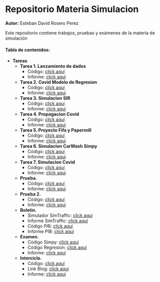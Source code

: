 # Repositorio Materia Simulacion
<strong>Autor:</strong> Esteban David Rosero Perez

Este repositorio contiene trabajos, pruebas y exámenes de la materia de simulación



#### Tabla de contenidos:

<ul>
  <li>
    <strong >Tareas</strong>
    <ul>
      <li>
        <strong>Tarea 1. Lanzamiento de dados </strong>
        <ul>
          <li>Código:  <a href = "https://github.com/EstebanRP98/simulacion_esteban_rosero/blob/main/Tarea%20Dados/dados.py">click aquí</a> </li>
           <li>Informe: <a href = "https://github.com/EstebanRP98/simulacion_esteban_rosero/blob/main/Tarea%20Dados/Practica%20Dados.pdf">click aquí</a> </li> 
        </ul>
      </li>
      <li>
        <strong>Tarea 2. Covid Modelo de Regresion </strong>
        <ul>
          <li>Código:  <a href = "https://github.com/EstebanRP98/simulacion_esteban_rosero/blob/main/CovidRegresion/Covid.ipynb">click aquí</a> </li>
           <li>Informe: <a href = "https://github.com/EstebanRP98/simulacion_esteban_rosero/blob/main/CovidRegresion/Covid.pdf">click aquí</a> </li> 
        </ul>
      </li>
      <li>
        <strong>Tarea 3. Simulacion SIR </strong>
        <ul>
          <li>Código:  <a href = "https://github.com/EstebanRP98/simulacion_esteban_rosero/blob/main/Simulacion%20SIR/SImulacionSIP.ipynb">click aquí</a> </li>
           <li>Informe: <a href = "https://github.com/EstebanRP98/simulacion_esteban_rosero/blob/main/Simulacion%20SIR/SImulacionSIP.pdf">click aquí</a> </li> 
        </ul>
      </li>
      <li>
        <strong>Tarea 4. Propagacion Covid </strong>
        <ul>
          <li>Código:  <a href = "https://github.com/EstebanRP98/simulacion_esteban_rosero/blob/main/Propagacion/Untitled.ipynb">click aquí</a> </li>
           <li>Informe: <a href = "https://github.com/EstebanRP98/simulacion_esteban_rosero/blob/main/Propagacion/Informe%20Propagacion%20Covid.pdf">click aquí</a> </li> 
        </ul>
      </li>
      <li>
        <strong>Tarea 5. Proyecto Fifa y Papermill </strong>
        <ul>
          <li>Código:  <a href = "https://github.com/EstebanRP98/simulacion_esteban_rosero/blob/main/fifa/ejemplo/Untitled.ipynb">click aquí</a> </li>
           <li>Informe: <a href = "https://github.com/EstebanRP98/simulacion_esteban_rosero/blob/main/fifa/informe.pdf">click aquí</a> </li> 
        </ul>
      </li>
      <li>
        <strong>Tarea 6. Simulacion CarWash Simpy </strong>
        <ul>
          <li>Código:  <a href = "https://github.com/EstebanRP98/simulacion_esteban_rosero/blob/main/SimulacionCarwash/main.py">click aquí</a> </li>
           <li>Informe: <a href = "https://github.com/EstebanRP98/simulacion_esteban_rosero/blob/main/SimulacionCarwash/informe.pdf">click aquí</a> </li> 
        </ul>
      </li>
      <li>
        <strong>Tarea 7. Simulacion Covid </strong>
        <ul>
          <li>Código:  <a href = "https://github.com/EstebanRP98/simulacion_esteban_rosero/blob/main/covidSimulacion/Simpy.ipynb">click aquí</a> </li>
           <li>Informe: <a href = "https://github.com/EstebanRP98/simulacion_esteban_rosero/blob/main/covidSimulacion/Simpy.pdf">click aquí</a> </li> 
        </ul>
      </li>
      <li>
        <strong>Prueba.</strong>
        <ul>
          <li>Código:  <a href = "https://github.com/EstebanRP98/simulacion_esteban_rosero/blob/main/prueba/out/output.ipynb">click aquí</a> </li>
           <li>Informe: <a href = "https://github.com/EstebanRP98/simulacion_esteban_rosero/blob/main/prueba/informe.pdf">click aquí</a> </li> 
        </ul>
      </li>
      <li>
        <strong>Prueba 2.</strong>
        <ul>
          <li>Código:  <a href = "https://github.com/EstebanRP98/simulacion_esteban_rosero/blob/main/Prueba2/Simpy.ipynb">click aquí</a> </li>
           <li>Informe: <a href = "https://github.com/EstebanRP98/simulacion_esteban_rosero/blob/main/Prueba2/Simpy.pdf">click aquí</a> </li> 
        </ul>
      </li>
      <li>
        <strong>Boletin.</strong>
        <ul>
          <li>Simulador SimTraffic:  <a href = "https://github.com/EstebanRP98/simulacion_esteban_rosero/blob/main/Boletin/trafico.osm">click aquí</a> </li>
          <li>Informe SimTraffic: <a href = "https://github.com/EstebanRP98/simulacion_esteban_rosero/blob/main/Boletin/informeTrafico.pdf">click aquí</a> </li> 
          <li>Código PIB:  <a href = "https://github.com/EstebanRP98/simulacion_esteban_rosero/blob/main/Boletin/RegresionPIB.ipynb">click aquí</a> </li>
          <li>Informe PIB: <a href = "https://github.com/EstebanRP98/simulacion_esteban_rosero/blob/main/Boletin/RegresionPIB.pdf">click aquí</a> </li>
        </ul>
      </li>
      <li>
        <strong>Examen.</strong>
        <ul>
           <li>Código Simpy:  <a href = "https://github.com/EstebanRP98/simulacion_esteban_rosero/blob/main/Examen/Simpy.ipynb">click aquí</a> </li>
           <li>Código Regresion:  <a href = "https://github.com/EstebanRP98/simulacion_esteban_rosero/blob/main/Examen/tweets.ipynb">click aquí</a> </li>
           <li>Informe: <a href = "https://github.com/EstebanRP98/simulacion_esteban_rosero/blob/main/Examen/Informe.pdf">click aquí</a> </li> 
        </ul>
      </li>
      <li>
        <strong>Interciclo.</strong>
        <ul>
           <li>Código:  <a href = "https://github.com/EstebanRP98/simulacion_esteban_rosero/blob/main/Interciclo/Vacunacion.doe">click aquí</a> </li>
           <li>Link Blog:  <a href = "https://ecufruter.wixsite.com/website">click aquí</a> </li>
           <li>Informe: <a href = "https://github.com/EstebanRP98/simulacion_esteban_rosero/blob/main/Interciclo/informeInterciclo.pdf">click aquí</a> </li> 
        </ul>
      </li>
    </ul>
  </li>
</ul>
